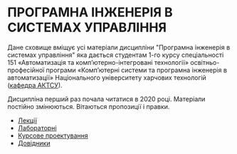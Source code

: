 # **ПРОГРАМНА ІНЖЕНЕРІЯ В СИСТЕМАХ УПРАВЛІННЯ** 

Дане сховище вміщує усі матеріали дисципліни "Програмна інженерія в системах управління" яка  дається студентам 1-го курсу спеціальності 151 «Автоматизація та комп’ютерно-інтегровані технології» освітньо-професійної програми «Комп’ютерні системи та програмна інженерія в автоматизації» Національного університету харчових технологій ([кафедра АКТСУ](http://www.iasu-nuft.pp.ua/)). 

Дисципліна перший раз почала читатися в 2020 році. Матеріали постійно змінюються. Вітаються пропозиції і правки.

- [Лекції](Лекц)
- [Лабораторні](Лабор)
- [Курсове проектування](Курсовий)
- [Довідники](Довідники)



